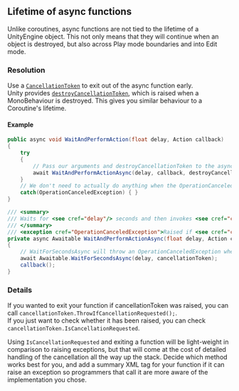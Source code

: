 ## Lifetime of async functions
Unlike coroutines, async functions are not tied to the lifetime of a UnityEngine object.
This not only means that they will continue when an object is destroyed, but also across Play mode boundaries and into Edit mode.

### Resolution
Use a [`CancellationToken`](https://learn.microsoft.com/en-us/dotnet/api/system.threading.cancellationtoken) to exit out of the async function early.  
Unity provides [`destroyCancellationToken`](https://docs.unity3d.com/ScriptReference/MonoBehaviour-destroyCancellationToken.html), which is raised when a MonoBehaviour is destroyed. This gives you similar behaviour to a Coroutine's lifetime.

#### Example
```csharp
public async void WaitAndPerformAction(float delay, Action callback)
{
    try   
    {
        // Pass our arguments and destroyCancellationToken to the async function.
        await WaitAndPerformActionAsync(delay, callback, destroyCancellationToken);
    }
    // We don't need to actually do anything when the OperationCanceledException is raised.
    catch(OperationCanceledException) { }
}

/// <summary>
/// Waits for <see cref="delay"/> seconds and then invokes <see cref="callback"/>.
/// </summary>
/// <exception cref="OperationCanceledException">Raised if <see cref="cancellationToken"/> is cancelled.</exception>
private async Awaitable WaitAndPerformActionAsync(float delay, Action callback, CancellationToken cancellationToken)
{
    // WaitForSecondsAsync will throw an OperationCanceledException when cancellationToken is raised.
    await Awaitable.WaitForSecondsAsync(delay, cancellationToken);
    callback();
}
```

### Details
If you wanted to exit your function if cancellationToken was raised, you can call `cancellationToken.ThrowIfCancellationRequested();`.  
If you just want to check whether it has been raised, you can check `cancellationToken.IsCancellationRequested`.  

Using `IsCancellationRequested` and exiting a function will be light-weight in comparison to raising exceptions, but that will come at the cost of detailed handling of the cancellation all the way up the stack.
Decide which method works best for you, and add a summary XML tag for your function if it can raise an exception so programmers that call it are more aware of the implementation you chose.